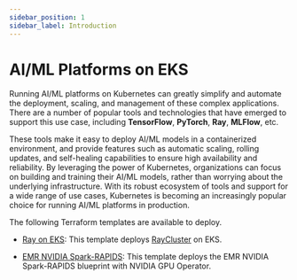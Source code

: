 ```yaml
---
sidebar_position: 1
sidebar_label: Introduction
---
```


# AI/ML Platforms on EKS

Running AI/ML platforms on Kubernetes can greatly simplify and automate the deployment, scaling, and management of these complex applications. There are a number of popular tools and technologies that have emerged to support this use case, including **TensorFlow**, **PyTorch**, **Ray**, **MLFlow**, etc.

These tools make it easy to deploy AI/ML models in a containerized environment, and provide features such as automatic scaling, rolling updates, and self-healing capabilities to ensure high availability and reliability. By leveraging the power of Kubernetes, organizations can focus on building and training their AI/ML models, rather than worrying about the underlying infrastructure.
With its robust ecosystem of tools and support for a wide range of use cases, Kubernetes is becoming an increasingly popular choice for running AI/ML platforms in production.

The following Terraform templates are available to deploy.

* [Ray on EKS](ray.md): This template deploys [RayCluster](https://docs.ray.io/en/latest/cluster/getting-started.html) on EKS.

* [EMR NVIDIA Spark-RAPIDS](emr-spark-rapids.md): This template deploys the EMR NVIDIA Spark-RAPIDS blueprint with NVIDIA GPU Operator.
